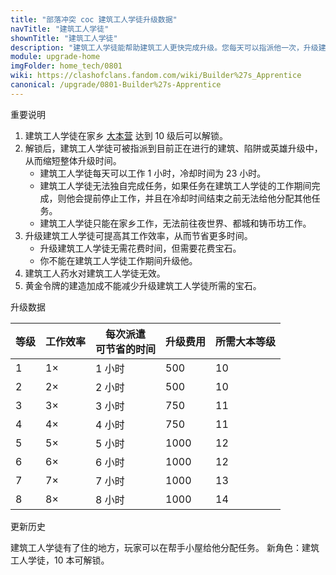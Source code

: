 ```yaml
---
title: "部落冲突 coc 建筑工人学徒升级数据"
navTitle: "建筑工人学徒"
shownTitle: "建筑工人学徒"
description: "建筑工人学徒能帮助建筑工人更快完成升级。您每天可以指派他一次，升级建筑工人学徒还会提升其工作速度！"
module: upgrade-home
imgFolder: home_tech/0801
wiki: https://clashofclans.fandom.com/wiki/Builder%27s_Apprentice
canonical: /upgrade/0801-Builder%27s-Apprentice
---
```


<UnitInfo :folder="$frontmatter.imgFolder" imgSrc="Builder%27s_Apprentice.png" :imgAlt="$frontmatter.navTitle" :description="$frontmatter.description" />

<SmallTitle>重要说明</SmallTitle>

1. 建筑工人学徒在家乡 [大本营](/upgrade/0400-Town-Hall) 达到 10 级后可以解锁。
2. 解锁后，建筑工人学徒可被指派到目前正在进行的建筑、陷阱或英雄升级中，从而缩短整体升级时间。
   - 建筑工人学徒每天可以工作 1 小时，冷却时间为 23 小时。
   - 建筑工人学徒无法独自完成任务，如果任务在建筑工人学徒的工作期间完成，则他会提前停止工作，并且在冷却时间结束之前无法给他分配其他任务。
   - 建筑工人学徒只能在家乡工作，无法前往夜世界、都城和铸币坊工作。
3. 升级建筑工人学徒可提高其工作效率，从而节省更多时间。
   - 升级建筑工人学徒无需花费时间，但需要花费宝石。
   - 你不能在建筑工人学徒工作期间升级他。
4. 建筑工人药水对建筑工人学徒无效。
5. 黄金令牌的建造加成不能减少升级建筑工人学徒所需的宝石。

<SmallTitle>升级数据</SmallTitle>

<script setup>
const tableExtraInfo = [
    {
        "column": 3,
        "type": "cost",
        "icon": "Gem",
        "noGoldPass": true
    }
];
</script>

<UnitTable :tableExtraInfo="tableExtraInfo">

| 等级 | 工作效率 | 每次派遣<br>可节省的时间 | 升级费用 | 所需大本等级 |
|  --- |   ---   |          ---           |    ---   |     ---    |
|   1  |    1×   |         1 小时         |    500   |      10     |
|   2  |    2×   |         2 小时         |    500   |      10     |
|   3  |    3×   |         3 小时         |    750   |      11     |
|   4  |    4×   |         4 小时         |    750   |      11     |
|   5  |    5×   |         5 小时         |   1000   |      12     |
|   6  |    6×   |         6 小时         |   1000   |      12     |
|   7  |    7×   |         7 小时         |   1000   |      13     |
|   8  |    8×   |         8 小时         |   1000   |      14     |
</UnitTable>

<SmallTitle>更新历史</SmallTitle>

<Timeline>
    <TimelineItem date="2024/11/25">
        <TimelineRow>建筑工人学徒有了住的地方，玩家可以在帮手小屋给他分配任务。</TimelineRow>
    </TimelineItem>
    <TimelineItem date="2024/06/18">
        <TimelineRow>新角色：建筑工人学徒，10 本可解锁。</TimelineRow>
    </TimelineItem>
    <TimelineItem :historyBottom="true" />
</Timeline>